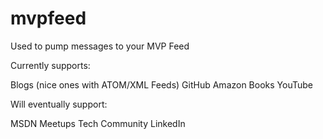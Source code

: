 # mvpfeed
Used to pump messages to your MVP Feed

Currently supports:

Blogs (nice ones with ATOM/XML Feeds)
GitHub
Amazon Books
YouTube

Will eventually support:

MSDN
Meetups
Tech Community
LinkedIn
